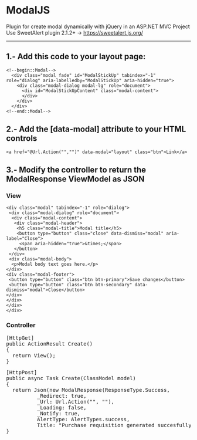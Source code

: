 # ModalJS
Plugin for create modal dynamically with jQuery in an ASP.NET MVC Project<br>
Use SweetAlert plugin 2.1.2+ -> https://sweetalert.js.org/
<br>
<hr>

## 1.- Add this code to your layout page:
```
<!--begin::Modal-->
  <div class="modal fade" id="ModalStickUp" tabindex="-1" role="dialog" aria-labelledby="ModalStickUp" aria-hidden="true">
    <div class="modal-dialog modal-lg" role="document">
      <div id="ModalStickUpContent" class="modal-content">
      </div>
    </div>
  </div>
<!--end::Modal-->
```
## 2.- Add the [data-modal] attribute to your HTML controls
<!--begin::data-modal-->
```<a href="@Url.Action("","")" data-modal="layout" class="btn">Link</a>```
<!--end::data-modal-->

## 3.- Modify the controller to return the ModalResponse ViewModel as JSON

### View

```
<div class="modal" tabindex="-1" role="dialog">
 <div class="modal-dialog" role="document">
  <div class="modal-content">
   <div class="modal-header">
    <h5 class="modal-title">Modal title</h5>
    <button type="button" class="close" data-dismiss="modal" aria-label="Close">
     <span aria-hidden="true">&times;</span>
   </button>
 </div>
 <div class="modal-body">
  <p>Modal body text goes here.</p>
</div>
<div class="modal-footer">
 <button type="button" class="btn btn-primary">Save changes</button>
 <button type="button" class="btn btn-secondary" data-dismiss="modal">Close</button>
</div>
</div>
</div>
</div>
```

### Controller
<pre>
[HttpGet]
public ActionResult Create()
{
  return View();
}
</pre>

<pre>
[HttpPost] 
public async Task<ActionResult> Create(ClassModel model)
{
  return Json(new ModalResponse(ResponseType.Success,
          _Redirect: true,
          _Url: Url.Action("", ""),
          _Loading: false,
          _Notify: true,
          AlertType: AlertTypes.success,
          Title: "Purchase requisition generated succesfully!"), JsonRequestBehavior.DenyGet);
}
</pre>